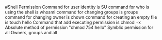 #Shell Permission
Command for user identity is SU
command for who is using the shell is whoami
command for changing groups is groups
command for changing owner is chown
command for creating an empty file is touch hello
Command that add executing permission is chmod +x
Absolute method of permission "chmod 754 hello"
Symblic permission for all Owners, groups and all
